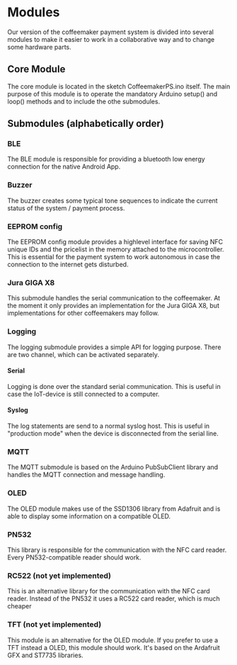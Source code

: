 Modules
=======

Our version of the coffeemaker payment system is divided into several modules to make it easier to work in 
a collaborative way and to change some hardware parts.

## Core Module
The core module is located in the sketch CoffeemakerPS.ino itself. The main purpose of this module is to operate the 
mandatory Arduino setup() and loop() methods and to include the othe submodules.

## Submodules (alphabetically order)

### BLE
The BLE module is responsible for providing a bluetooth low energy connection for the native Android App. 

### Buzzer
The buzzer creates some typical tone sequences to indicate the current status of the system / payment process.

### EEPROM config
The EEPROM config module provides a highlevel interface for saving NFC unique IDs and the pricelist in the 
memory attached to the microcontroller. This is essential for the payment system to work autonomous in case 
the connection to the internet gets disturbed.

### Jura GIGA X8
This submodule handles the serial communication to the coffeemaker. At the moment it only provides an 
implementation for the Jura GIGA X8, but implementations for other coffeemakers may follow. 

### Logging
The logging submodule provides a simple API for logging purpose. There are two channel, which can be activated separately.

#### Serial
Logging is done over the standard serial communication. This is useful in case the IoT-device is still connected to
a computer.

#### Syslog
The log statements are send to a normal syslog host. This is useful in "production mode" when the device is disconnected 
from the serial line.

### MQTT
The MQTT submodule is based on the Arduino PubSubClient library and handles the MQTT connection and message handling. 

### OLED
The OLED module makes use of the SSD1306 library from Adafruit and is able to display some information on a compatible OLED.

### PN532
This library is responsible for the communication with the NFC card reader. Every PN532-compatible reader should work.

### RC522 (not yet implemented)
This is an alternative library for the communication with the NFC card reader. 
Instead of the PN532 it uses a RC522 card reader, which is much cheaper 

### TFT (not yet implemented)
This module is an alternative for the OLED module. If you prefer to use a TFT instead a OLED, this module should work.
It's based on the Ardafruit GFX and ST7735 libraries.
